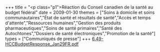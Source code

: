 +++
title = "<p class=\"p1\">Réaction du Conseil canadien de la santé au budget fédéral"
date = 2009-01-30
themes = ["Soins à domicile et soins communautaires","État de santé et résultats de santé","Accès et temps d'attente","Ressources humaines","Gestion des produits pharmaceutiques","Soins de santé primaires","Santé des Autochtones","Dossiers de santé électroniques","Promotion de la santé"]
types = ["Communiqués de presse"]
+++
[6.49-HCCBudgetResponse_Jan29FR.pdf](/files/6.49-HCCBudgetResponse_Jan29FR.pdf)
